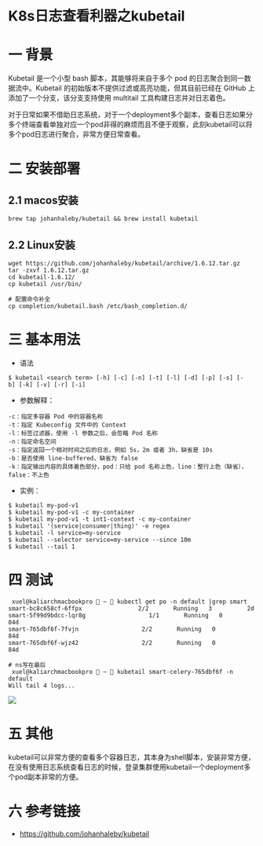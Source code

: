 # K8s日志查看利器之kubetail

# 一 背景

Kubetail 是一个小型 bash 脚本，其能够将来自于多个 pod 的日志聚合到同一数据流中。Kubetail 的初始版本不提供过滤或高亮功能，但其目前已经在 GitHub 上添加了一个分支，该分支支持使用 multitail 工具构建日志并对日志着色。

对于日常如果不借助日志系统，对于一个deployment多个副本，查看日志如果分多个终端查看单独对应一个pod非得的麻烦而且不便于观察，此刻kubetail可以将多个pod日志进行聚合，非常方便日常查看。

# 二 安装部署

## 2.1 macos安装

```shell
brew tap johanhaleby/kubetail && brew install kubetail
```

## 2.2 Linux安装

```shell
wget https://github.com/johanhaleby/kubetail/archive/1.6.12.tar.gz
tar -zxvf 1.6.12.tar.gz
cd kubetail-1.6.12/
cp kubetail /usr/bin/

# 配置命令补全
cp completion/kubetail.bash /etc/bash_completion.d/
```

# 三 基本用法

* 语法

```shell
$ kubetail <search term> [-h] [-c] [-n] [-t] [-l] [-d] [-p] [-s] [-b] [-k] [-v] [-r] [-i] 
```

* 参数解释：

```shell
-c：指定多容器 Pod 中的容器名称
-t：指定 Kubeconfig 文件中的 Context
-l：标签过滤器，使用 -l 参数之后，会忽略 Pod 名称
-n：指定命名空间
-s：指定返回一个相对时间之后的日志，例如 5s，2m 或者 3h，缺省是 10s
-b：是否使用 line-buffered，缺省为 false
-k：指定输出内容的具体着色部分，pod：只给 pod 名称上色，line：整行上色（缺省），false：不上色
```

* 实例：

```shell
$ kubetail my-pod-v1
$ kubetail my-pod-v1 -c my-container
$ kubetail my-pod-v1 -t int1-context -c my-container
$ kubetail '(service|consumer|thing)' -e regex
$ kubetail -l service=my-service
$ kubetail --selector service=my-service --since 10m
$ kubetail --tail 1
```

# 四 测试

```shell
 xuel@kaliarchmacbookpro  ~  kubectl get po -n default |grep smart
smart-bc8c658cf-6ffpx                2/2       Running   3          2d
smart-5f99d9bdcc-lqr8g                  1/1       Running   0          84d
smart-765dbf6f-7fvjn                  2/2       Running   0          84d
smart-765dbf6f-wjz42                  2/2       Running   0          84d

# ns写在最后
 xuel@kaliarchmacbookpro  ~  kubetail smart-celery-765dbf6f -n default
Will tail 4 logs...
```

![](https://kaliarch-bucket-1251990360.cos.ap-beijing.myqcloud.com/blog_img/20201220204026.png)

# 五 其他

kubetail可以非常方便的查看多个容器日志，其本身为shell脚本，安装非常方便，在没有使用日志系统查看日志的时候，登录集群使用kubetail一个deployment多个pod副本非常的方便。	

# 六 参考链接

* https://github.com/johanhaleby/kubetail



